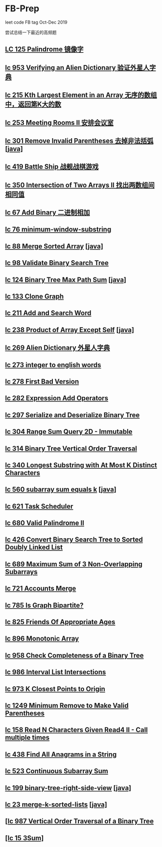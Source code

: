 # FB-Prep
leet code FB tag Oct-Dec 2019

尝试总结一下最近的高频题
## [LC 125 Palindrome 镜像字](https://github.com/azl397985856/leetcode/blob/master/problems/125.valid-palindrome.md)
## [lc 953 Verifying an Alien Dictionary 验证外星人字典](https://github.com/sam890306/FB-Prep/blob/master/lc-953.md)
## [lc 215 Kth Largest Element in an Array 无序的数组中，返回第K大的数](https://github.com/azl397985856/leetcode/blob/master/problems/215.kth-largest-element-in-an-array.md)
## [lc 253 Meeting Rooms II 安排会议室](https://github.com/sam890306/FB-Prep/blob/master/lc-253.md)
## [lc 301 Remove Invalid Parentheses 去掉非法括弧](https://github.com/azl397985856/leetcode/blob/master/problems/301.remove-invalid-parentheses.md) [[java]](https://github.com/sam890306/FB-Prep/blob/master/lc-301.md)
## [lc 419 Battle Ship 战舰战棋游戏](https://github.com/sam890306/FB-Prep/blob/master/lc%20419.md)
## [lc 350  Intersection of Two Arrays II 找出两数组间相同值](https://github.com/sam890306/FB-Prep/blob/master/lc-350.md)
## [lc 67 Add Binary 二进制相加](https://github.com/sam890306/FB-Prep/blob/master/lc-67.md)
## [lc 76 minimum-window-substring](https://github.com/sam890306/FB-Prep/blob/master/lc-76.md)
## [lc 88 Merge Sorted Array](https://github.com/azl397985856/leetcode/blob/master/problems/88.merge-sorted-array.md)  [[java]](https://github.com/sam890306/FB-Prep/blob/master/lc-88.md)
## [lc 98 Validate Binary Search Tree](https://github.com/azl397985856/leetcode/blob/master/problems/98.validate-binary-search-tree.md)
## [lc 124 Binary Tree Max Path Sum](https://github.com/azl397985856/leetcode/blob/master/problems/124.binary-tree-maximum-path-sum.md)     [[java]](https://github.com/sam890306/FB-Prep/blob/master/lc-124.md)
## [lc 133 Clone Graph](https://github.com/sam890306/FB-Prep/blob/master/lc-133.md)
## [lc 211 Add and Search Word](https://github.com/sam890306/FB-Prep/blob/master/lc-211.md)
## [lc 238 Product of Array Except Self](https://github.com/azl397985856/leetcode/blob/master/problems/238.product-of-array-except-self.md)  [[java]](https://github.com/sam890306/FB-Prep/blob/master/lc-238.md)
## [lc 269 Alien Dictionary 外星人字典](https://github.com/sam890306/FB-Prep/blob/master/lc-269.md)
## [lc 273 integer to english words](https://github.com/sam890306/FB-Prep/blob/master/lc-273.md)
## [lc 278 First Bad Version](https://github.com/sam890306/FB-Prep/blob/master/lc-278.md)
## [lc 282 Expression Add Operators](https://github.com/sam890306/FB-Prep/blob/master/lc-282.md)
## [lc 297 Serialize and Deserialize Binary Tree](https://github.com/sam890306/FB-Prep/blob/master/lc-297.md)
## [lc 304 Range Sum Query 2D - Immutable](https://github.com/sam890306/FB-Prep/blob/master/lc-304.md)
## [lc 314  Binary Tree Vertical Order Traversal](https://github.com/sam890306/FB-Prep/blob/master/lc-314.md)
## [lc 340 Longest Substring with At Most K Distinct Characters](https://github.com/sam890306/FB-Prep/blob/master/lc-340.md)
## [lc 560 subarray sum equals k](https://github.com/azl397985856/leetcode/blob/master/problems/560.subarray-sum-equals-k.md) [[java]](https://github.com/sam890306/FB-Prep/blob/master/lc-560.md)
## [lc 621  Task Scheduler](https://github.com/sam890306/FB-Prep/blob/master/lc-621.md) 
## [lc 680 Valid Palindrome II](https://github.com/sam890306/FB-Prep/blob/master/lc-680.md)
## [lc 426 Convert Binary Search Tree to Sorted Doubly Linked List](https://github.com/sam890306/FB-Prep/blob/master/lc-426.md)
## [lc 689 Maximum Sum of 3 Non-Overlapping Subarrays](https://github.com/sam890306/FB-Prep/blob/master/lc-689.md)
## [lc 721 Accounts Merge](https://github.com/sam890306/FB-Prep/blob/master/lc-721.md)
## [lc 785 Is Graph Bipartite?](https://github.com/sam890306/FB-Prep/blob/master/lc-785.md)
## [lc 825 Friends Of Appropriate Ages](https://github.com/sam890306/FB-Prep/blob/master/lc-825.md)
## [lc 896 Monotonic Array](https://github.com/sam890306/FB-Prep/blob/master/lc-896.md)
## [lc 958 Check Completeness of a Binary Tree](https://github.com/sam890306/FB-Prep/blob/master/lc-958.md)
## [lc 986 Interval List Intersections](https://github.com/sam890306/FB-Prep/blob/master/lc-986.md)
## [lc 973 K Closest Points to Origin](https://github.com/sam890306/FB-Prep/blob/master/lc-973.md)
## [lc 1249 Minimum Remove to Make Valid Parentheses](https://github.com/sam890306/FB-Prep/blob/master/lc-1249.md)
## [lc 158 Read N Characters Given Read4 II - Call multiple times](https://github.com/sam890306/FB-Prep/blob/master/lc-158.md)
## [lc 438 Find All Anagrams in a String](https://github.com/sam890306/FB-Prep/blob/master/lc-438.md)
## [lc 523  Continuous Subarray Sum](https://github.com/sam890306/FB-Prep/blob/master/lc-523.md)
## [lc 199 binary-tree-right-side-view](https://github.com/azl397985856/leetcode/blob/master/problems/199.binary-tree-right-side-view.md) [[java]](https://github.com/sam890306/FB-Prep/blob/master/lc-199.md)
## [lc 23 merge-k-sorted-lists](https://github.com/azl397985856/leetcode/blob/master/problems/23.merge-k-sorted-lists.md) [[java]](https://leetcode.wang/leetCode-23-Merge-k-Sorted-Lists.html)
## [[lc 987 Vertical Order Traversal of a Binary Tree](https://github.com/sam890306/FB-Prep/blob/master/lc-987.md)
## [[lc 15 3Sum]](https://github.com/sam890306/FB-Prep/blob/master/lc-15.md)





